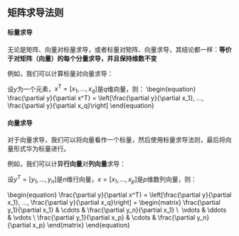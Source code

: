 ## 矩阵求导法则

#### 标量求导
无论是矩阵、向量对标量求导，或者标量对矩阵、向量求导，其结论都一样：**等价于对矩阵（向量）的每个分量求导，并且保持维数不变**

例如，我们可以计算标量对向量求导：

设$y$为一个元素，$x^T = [x_1, ..., x_q]$是$q$维向量，则：
\begin{equation}
\frac{\partial y}{\partial x^T} = \left[\frac{\partial y}{\partial x_1}, ..., \frac{\partial y}{\partial x_q}\right]
\end{equation}

#### 向量求导
对于向量求导，我们可以将向量看作一个标量，然后使用标量求导法则，最后将向量形式华为标量进行。

例如，我们可以计算**行向量**对**列向量**求导：

设$y^T = [y_1, ..., y_n]$是$n$维行向量，$x = [x_1, ..., x_p]$是$p$维数列向量，则：

\begin{equation}
\frac{\partial y}{\partial x^T} = \left[\frac{\partial y}{\partial x_1}, ..., \frac{\partial y}{\partial x_q}\right]
= \begin{matrix}
\frac{\partial y_1}{\partial x_1} & \cdots & \frac{\partial y_n}{\partial x_1} \\
 \vdots & \ddots & \vdots \\
\frac{\partial y_1}{\partial x_p} & \cdots & \frac{\partial y_n}{\partial x_p}
\end{matrix}
\end{equation}
